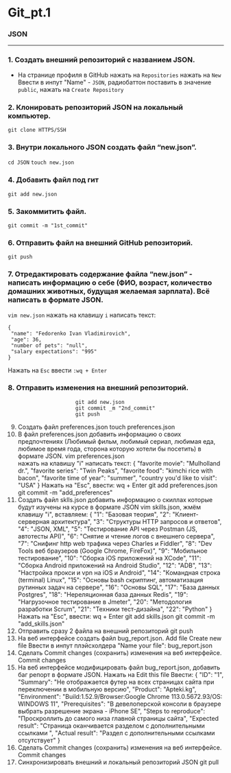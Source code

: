# Git_pt.1
### JSON
---
### 1. Создать внешний репозиторий c названием JSON.
- На странице профиля в GitHub нажать на ```Repositories``` нажать на ```New```
Ввести в инпут "Name" - ```JSON```, радиобаттон поставить в значение ```public```,
нажать на ```Create Repository```        
### 2. Клонировать репозиторий JSON на локальный компьютер.
```git clone HTTPS/SSH```
### 3. Внутри локального JSON создать файл “new.json”.
```cd JSON```
```touch new.json```
### 4. Добавить файл под гит
```git add new.json```
### 5. Закоммитить файл.
```git commit -m "1st_commit"```
### 6. Отправить файл на внешний GitHub репозиторий.
```git push```
### 7. Отредактировать содержание файла “new.json” - написать информацию о себе (ФИО, возраст, количество домашних животных, будущая желаемая зарплата). Всё написать в формате JSON.
```vim new.json```
нажать на клавишу ```i```
написать текст:
```
{
 "name": "Fedorenko Ivan Vladimirovich",
 "age": 36,
 "number of pets": "null",
 "salary expectations": "995"
}
```
Нажать на ```Esc``` ввести ```:wq + Enter```
### 8. Отправить изменения на внешний репозиторий.
                          git add new.json
                          git commit _m "2nd_commit"
                          git push
9. Создать файл preferences.json
                          touch preferences.json
10. В файл preferences.json добавить информацию о своих предпочтениях (Любимый фильм, любимый сериал, любимая еда, любимое время года, сторона которую хотели бы посетить) в формате JSON.
  vim preferences.json              
                нажать на клавишу "i"
                                 написать текст:
{
 "favorite movie": "Mulholland dr.",
 "favorite series": "Twin Peaks",
 "favorite food": "kimchi rice with bacon",
 "favorite time of year": "summer",
 "country you'd like to visit": "USA"
}
                         Нажать на "Esc", ввести: wq + Enter
                            git add preferences.json
                                                      git commit -m "add_preferences"
 11. Создать файл sklls.json добавить информацию о скиллах которые будут изучены на курсе в формате JSON
             vim skills.json, жмём клавишу "i", вставляем:
{
 "1": "Базовая теория",
 "2": "Клиент-серверная архитектура",
 "3": "Структуры HTTP запросов и ответов",
 "4": "JSON, XML",
 "5": "Тестирование API через Postman (JS, автотесты API)",
 "6": "Снятие и чтение логов c внешнего сервера",
 "7": "Снифинг http web трафика через Charles и Fiddler",
 "8": "Dev Tools веб браузеров (Google Chrome, FireFox)",
 "9": "Мобильное тестирование",
 "10": "Сборка iOS приложений на XCode",
 "11": "Сборка Android приложений на Android Studio",
 "12": "ADB",
 "13": "Настройка прокси и vpn на iOS и Android",
 "14": "Командная строка (terminal) Linux",
 "15": "Основы bash скриптинг, автоматизация рутинных задач на сервере",
 "16": "Основы SQL",
 "17": "База данных Postgres",
 "18": "Нереляционная база данных Redis",
 "19": "Нагрузочное тестирование в Jmeter",
 "20": "Методология разработки Scrum",
 "21": "Техники тест-дизайна",
 "22": "Python"
}
      Нажать на "Esc", ввести: wq + Enter
                            git add skills.json
                                              git commit -m "add_skills.json"                        
 12. Отправить сразу 2 файла на внешний репозиторий
                                                  git push
 13. На веб интерфейсе создать файл bug_report.json.
                                                     Add file
                                                             Create new file
                                         Ввести в инпут плэйсхолдера "Name your file": bug_report.json
 14. Сделать Commit changes (сохранить) изменения на веб интерфейсе.
                                                       Commit changes
 15. На веб интерфейсе модифицировать файл bug_report.json, добавить баг репорт в формате JSON.
 Нажать на Edit this file
 Ввести:
 {
  "ID": "1",
  "Summary": "Не отображается футер на всех страницах сайта при переключении в мобильную версию",
  "Product": "Apteki.kg",
  "Environment": "Build:1.52.9/Browser:Google Chrome 113.0.5672.93/OS: WINDOWS 11",
  "Prerequisites": "В девелоперской консоли в браузере выбрать разрешение экрана - iPhone SE",
  "Steps to reproduce": "Проскроллить до самого низа главной страницы сайта",
  "Expected result": "Страница оканчивается разделом с дополнительными ссылками ",
  "Actual result": "Раздел с дополнительными ссылками отсутствует"
}             
 16. Сделать Commit changes (сохранить) изменения на веб интерфейсе.
                                                                    Commit changes
 17. Синхронизировать внешний и локальный репозиторий JSON
                                                        git pull
